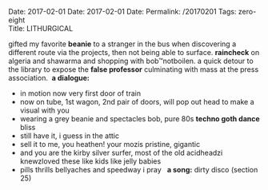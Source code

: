 Date: 2017-02-01
Date: 2017-02-01
Date: 
Permalink: /20170201
Tags: zero-eight  
Title: LITHURGICAL  
  
gifted my favorite **beanie** to a stranger in the bus when discovering a different route via the projects, then not being able to surface. **raincheck** on algeria and shawarma and shopping with bob™notboilen. a quick detour to the library to expose the **false professor** culminating with mass at the press association. 
**a dialogue:**  
- in motion now very first door of train  
- now on tube, 1st wagon, 2nd pair of doors, will pop out head to make a visual with you  
- wearing a grey beanie and spectacles bob, pure 80s **techno goth dance** bliss  
- still have it, i guess in the attic  
- sell it to me, you heathen! your mozis pristine, gigantic  
- and you are the kirby silver surfer, most of the old acidheadzi knewzloved these like kids like jelly babies  
- pills thrills bellyaches and speedway i pray  
**a song:** dirty disco (section 25)  
